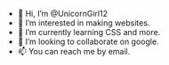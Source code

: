 - 👋 Hi, I’m @UnicornGirl12
- 👀 I’m interested in making websites.
- 🌱 I’m currently learning CSS and more.
- 💞️ I’m looking to collaborate on google.
- 📫 You can reach me by email.

<!---
UnicornGirl12/UnicornGirl12 is a ✨ special ✨ repository because its `README.md` (this file) appears on your GitHub profile.
You can click the Preview link to take a look at your changes.
--->
